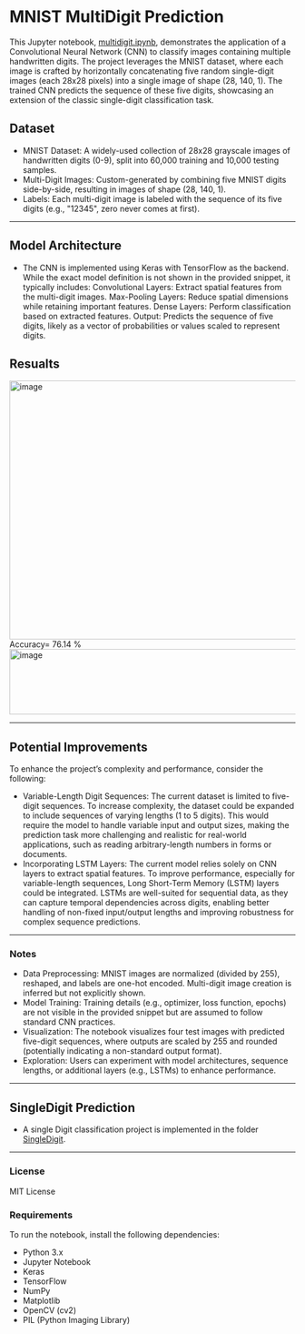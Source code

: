 # MNIST MultiDigit Prediction
This Jupyter notebook, [multidigit.ipynb](https://github.com/sadat-rk/MNIST/blob/main/multidigit.ipynb), demonstrates the application of a Convolutional Neural Network (CNN) to classify images containing multiple handwritten digits. The project leverages the MNIST dataset, where each image is crafted by horizontally concatenating five random single-digit images (each 28x28 pixels) into a single image of shape (28, 140, 1). The trained CNN predicts the sequence of these five digits, showcasing an extension of the classic single-digit classification task.

## Dataset
*  MNIST Dataset: A widely-used collection of 28x28 grayscale images of handwritten digits (0-9), split into 60,000 training and 10,000 testing samples.
*  Multi-Digit Images: Custom-generated by combining five MNIST digits side-by-side, resulting in images of shape (28, 140, 1).
*  Labels: Each multi-digit image is labeled with the sequence of its five digits (e.g., "12345", zero never comes at first).
--------------------------------------------------------------------------------------------------
## Model Architecture
*  The CNN is implemented using Keras with TensorFlow as the backend. While the exact model definition is not shown in the provided snippet, it typically includes:
Convolutional Layers: Extract spatial features from the multi-digit images.
Max-Pooling Layers: Reduce spatial dimensions while retaining important features.
Dense Layers: Perform classification based on extracted features.
Output: Predicts the sequence of five digits, likely as a vector of probabilities or values scaled to represent digits.

## Resualts
<img width="1165" height="455" alt="image" src="https://github.com/user-attachments/assets/c9f613a4-6b6f-45b3-91fe-cd52939dedb6" />
Accuracy= 76.14 %
<img width="977" height="115" alt="image" src="https://github.com/user-attachments/assets/f19bff3f-65d8-4ab2-858b-d6cfbd369d67" />

--------------------------------------------------------------------------------------------------
## Potential Improvements

To enhance the project’s complexity and performance, consider the following:
*  Variable-Length Digit Sequences: The current dataset is limited to five-digit sequences. To increase complexity, the dataset could be expanded to include sequences of varying lengths (1 to 5 digits). This would require the model to handle variable input and output sizes, making the prediction task more challenging and realistic for real-world applications, such as reading arbitrary-length numbers in forms or documents.
*  Incorporating LSTM Layers: The current model relies solely on CNN layers to extract spatial features. To improve performance, especially for variable-length sequences, Long Short-Term Memory (LSTM) layers could be integrated. LSTMs are well-suited for sequential data, as they can capture temporal dependencies across digits, enabling better handling of non-fixed input/output lengths and improving robustness for complex sequence predictions.
--------------------------------------------------------------------------------------------------
### Notes
*  Data Preprocessing: MNIST images are normalized (divided by 255), reshaped, and labels are one-hot encoded. Multi-digit image creation is inferred but not explicitly shown.
*  Model Training: Training details (e.g., optimizer, loss function, epochs) are not visible in the provided snippet but are assumed to follow standard CNN practices.
*  Visualization: The notebook visualizes four test images with predicted five-digit sequences, where outputs are scaled by 255 and rounded (potentially indicating a non-standard output format).
*  Exploration: Users can experiment with model architectures, sequence lengths, or additional layers (e.g., LSTMs) to enhance performance.
-------------------------------------------------------------------------------------------------
## SingleDigit Prediction
*  A single Digit classification project is implemented in the folder [SingleDigit](https://github.com/sadat-rk/MNIST/tree/main/SingleDigit).
--------------------------------------------------------------------------------------------------
### License

MIT License

### Requirements
To run the notebook, install the following dependencies:

* Python 3.x
* Jupyter Notebook
* Keras
* TensorFlow
* NumPy
* Matplotlib
* OpenCV (cv2)
* PIL (Python Imaging Library)
